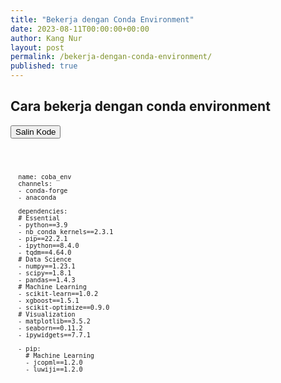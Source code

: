 ```yaml
---
title: "Bekerja dengan Conda Environment"
date: 2023-08-11T00:00:00+00:00
author: Kang Nur
layout: post
permalink: /bekerja-dengan-conda-environment/
published: true
---
```


<h2>Cara bekerja dengan conda environment</h2>

<div class="code-container">
  <button class="copy-button" onclick="copyToClipboard(this)">
    <i class="fas fa-copy"></i> Salin Kode
  </button>
  <pre>
  <code id="code" class="">

      name: coba_env
      channels:
      - conda-forge
      - anaconda 

      dependencies:
      # Essential
      - python==3.9
      - nb_conda_kernels==2.3.1
      - pip==22.2.1
      - ipython==8.4.0
      - tqdm==4.64.0
      # Data Science
      - numpy==1.23.1
      - scipy==1.8.1
      - pandas==1.4.3
      # Machine Learning
      - scikit-learn==1.0.2
      - xgboost==1.5.1
      - scikit-optimize==0.9.0
      # Visualization
      - matplotlib==3.5.2
      - seaborn==0.11.2
      - ipywidgets==7.7.1

      - pip:
        # Machine Learning
        - jcopml==1.2.0
        - luwiji==1.2.0
  
  </code>
  </pre>
</div>
